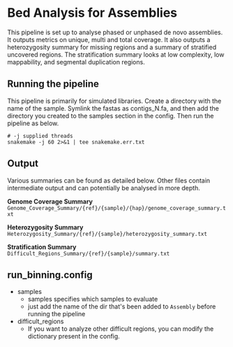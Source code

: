 # Bed Analysis for Assemblies

This pipeline is set up to analyse phased or unphased de novo assemblies.
It outputs metrics on unique, multi and total coverage.
It also outputs a heterozygosity summary for missing regions and a summary of stratified uncovered regions.
The stratification summary looks at low complexity, low mappability, and segmental duplication regions.

## Running the pipeline

This pipeline is primarily for simulated libraries.
Create a directory with the name of the sample.
Symlink the fastas as contigs_N.fa, and then add the directory you created to the samples section in the config.
Then run the pipeline as below.

```
# -j supplied threads
snakemake -j 60 2>&1 | tee snakemake.err.txt
```

## Output

Various summaries can be found as detailed below.
Other files contain intermediate output and can potentially be analysed in more depth.

__Genome Coverage Summary__
`Genome_Coverage_Summary/{ref}/{sample}/{hap}/genome_coverage_summary.txt`

__Heterozygosity Summary__
`Heterozygosity_Summary/{ref}/{sample}/heterozygosity_summary.txt`

__Stratification Summary__
`Difficult_Regions_Summary/{ref}/{sample}/summary.txt`

## run_binning.config

- samples
    - samples specifies which samples to evaluate
    - just add the name of the dir that's been added to `Assembly` before running the pipeline
- difficult_regions
    - If you want to analyze other difficult regions, you can modify the dictionary present in the config.
